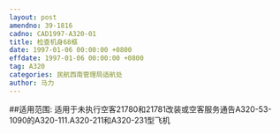 ```yaml
---
layout: post
amendno: 39-1816
cadno: CAD1997-A320-01
title: 检查机身68框
date: 1997-01-06 00:00:00 +0800
effdate: 1997-01-06 00:00:00 +0800
tag: A320
categories: 民航西南管理局适航处
author: 马力
---
```


##适用范围:
适用于未执行空客21780和21781改装或空客服务通告A320-53-1090的A320-111.A320-211和A320-231型飞机

